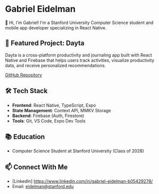 # Gabriel Eidelman

👋 Hi, I'm Gabriel! I'm a Stanford University Computer Science student and mobile app developer specializing in React Native.

## 🚀 Featured Project: Dayta

Dayta is a cross-platform productivity and journaling app built with React Native and Firebase that helps users track activities, visualize productivity data, and receive personalized recommendations.

[GitHub Repository](https://github.com/gabriel-eidelman/Dayta.git)

## 🛠️ Tech Stack

- **Frontend**: React Native, TypeScript, Expo
- **State Management**: Context API, MMKV Storage
- **Backend**: Firebase (Auth, Firestore)
- **Tools**: Git, VS Code, Expo Dev Tools

## 📚 Education

- Computer Science Student at Stanford University (Class of 2028)

## 📫 Connect With Me

- [LinkedIn] https://www.linkedin.com/in/gabriel-eidelman-b05429278/
- Email: eidelman@stanford.edu
